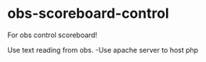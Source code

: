 # obs-scoreboard-control
For obs control scoreboard!

Use text reading from obs.
-Use apache server to host php
